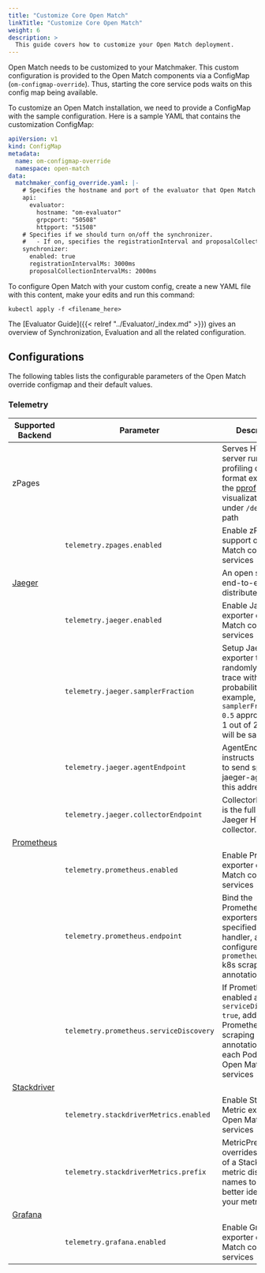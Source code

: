 ```yaml
---
title: "Customize Core Open Match"
linkTitle: "Customize Core Open Match"
weight: 6
description: >
  This guide covers how to customize your Open Match deployment.
---
```


Open Match needs to be customized to your Matchmaker. This custom configuration is provided to the Open Match components via a ConfigMap (`om-configmap-override`). Thus, starting the core service pods waits on this config map being available.

To customize an Open Match installation, we need to provide a ConfigMap with the sample configuration. Here is a sample YAML that contains the customization ConfigMap:

```yaml
apiVersion: v1
kind: ConfigMap
metadata:
  name: om-configmap-override
  namespace: open-match
data:
  matchmaker_config_override.yaml: |-
    # Specifies the hostname and port of the evaluator that Open Match should talk to.
    api:
      evaluator:
        hostname: "om-evaluator"
        grpcport: "50508"
        httpport: "51508"
    # Specifies if we should turn on/off the synchronizer.
    #   - If on, specifies the registrationInterval and proposalCollectionInterval in milliseconds.
    synchronizer:
      enabled: true
      registrationIntervalMs: 3000ms
      proposalCollectionIntervalMs: 2000ms
```

To configure Open Match with your custom config, create a new YAML file with this content, make your edits and run this command:

```
kubectl apply -f <filename_here>
```

The [Evaluator Guide]({{< relref "../Evaluator/_index.md" >}}) gives an overview of Synchronization, Evaluation and all the related configuration.

## Configurations
The following tables lists the configurable parameters of the Open Match override configmap and their default values.
### Telemetry
| Supported Backend | Parameter | Description | Default |
|-----              |-----      |-----        |-----    |
| zPages            |           | Serves HTTP server runtime profiling data in the format expected by the [pprof](https://godoc.org/net/http/pprof) visualization tool under `/debug/pprof` path |         |
|                   | `telemetry.zpages.enabled` |  Enable zPages support on Open Match core services |  `true`   |
| [Jaeger](https://www.jaegertracing.io/)            | | An open source, end-to-end distributed tracing. | |
|             | `telemetry.jaeger.enabled` | Enable Jaeger exporter on Open Match core services | `false` |
|| `telemetry.jaeger.samplerFraction` | Setup Jaeger exporter to randomly sample a trace with this probability. For example, with `samplerFraction: 0.5` approximately 1 out of 2 traces will be sampled | `1` |
|             | `telemetry.jaeger.agentEndpoint` | AgentEndpoint instructs exporter to send spans to jaeger-agent at this address. | `open-match-jaeger-agent:6831` |
|             | `telemetry.jaeger.collectorEndpoint` | CollectorEndpoint is the full url to the Jaeger HTTP Thrift collector. | `open-match-jaeger-collector:14268/api/traces` |
| [Prometheus](https://prometheus.io/)        |           |             |         |
|             | `telemetry.prometheus.enabled` | Enable Prometheus exporter on Open Match core services | `false` |
|| `telemetry.prometheus.endpoint` | Bind the Prometheus exporters to the specified endpoint handler, also configures the `prometheus.io/path` k8s scraping annotations  | `/metrics` |
|             | `telemetry.prometheus.serviceDiscovery` | If Prometheus is enabled and `serviceDiscover: true`, add the Prometheus scraping annotations to each Pod of the Open Match core services | `true` |
| [Stackdriver](https://cloud.google.com/stackdriver/)       |           |             |         |
|             | `telemetry.stackdriverMetrics.enabled` | Enable Stackdriver Metric exporter on Open Match core services | `false` |
|| `telemetry.stackdriverMetrics.prefix` | MetricPrefix overrides the prefix of a Stackdriver metric display names to help you better identifies your metrics | `open_match` |
| [Grafana](https://grafana.com)           |           |             |         |
|             | `telemetry.grafana.enabled` | Enable Grafana exporter on Open Match core services | `false` |
